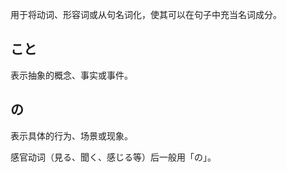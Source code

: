 用于将动词、形容词或从句名词化，使其可以在句子中充当名词成分。

## こと

表示抽象的概念、事实或事件。

## の

表示具体的行为、场景或现象。

感官动词（見る、聞く、感じる等）后一般用「の」。
